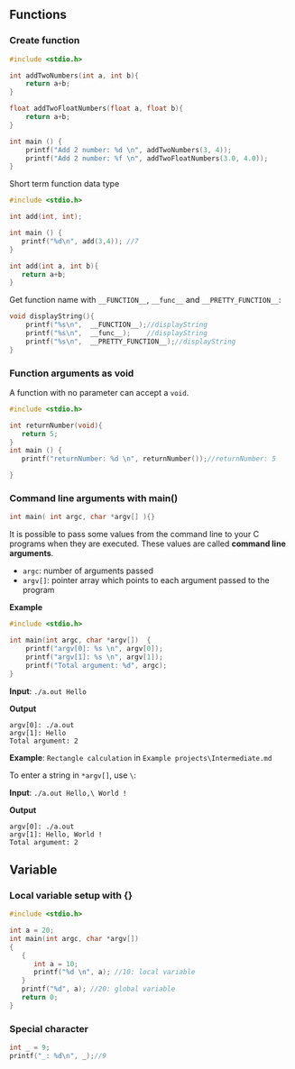 ## Functions

### Create function

```c
#include <stdio.h>

int addTwoNumbers(int a, int b){
    return a+b;
}

float addTwoFloatNumbers(float a, float b){
    return a+b;
}    

int main () {
    printf("Add 2 number: %d \n", addTwoNumbers(3, 4));
    printf("Add 2 number: %f \n", addTwoFloatNumbers(3.0, 4.0));
}
```

Short term function data type

```c
#include <stdio.h>

int add(int, int);

int main () {
   printf("%d\n", add(3,4)); //7
}

int add(int a, int b){
   return a+b;
}
```

Get function name with ``__FUNCTION__``, ``__func__`` and ``__PRETTY_FUNCTION__``:

```c
void displayString(){
	printf("%s\n",  __FUNCTION__);//displayString
	printf("%s\n",  __func__);    //displayString
	printf("%s\n",  __PRETTY_FUNCTION__);//displayString
}
```

### Function arguments as void

A function with no parameter can accept a ``void``.

```c
#include <stdio.h>

int returnNumber(void){
   return 5;
}
int main () {
   printf("returnNumber: %d \n", returnNumber());//returnNumber: 5

}
```

### Command line arguments with main()

```c
int main( int argc, char *argv[] ){}
```

It is possible to pass some values from the command line to your C programs when they are executed. These values are called **command line arguments**.

* ``argc``: number of arguments passed
* ``argv[]``: pointer array which points to each argument passed to the program

**Example**

```c
#include <stdio.h>

int main(int argc, char *argv[])  {
    printf("argv[0]: %s \n", argv[0]);
    printf("argv[1]: %s \n", argv[1]);
    printf("Total argument: %d", argc);
}
```
**Input**: ``./a.out Hello``

**Output**

```
argv[0]: ./a.out 
argv[1]: Hello
Total argument: 2
```

**Example**: ``Rectangle calculation`` in ``Example projects\Intermediate.md``

To enter a string in ``*argv[]``, use ``\``:

**Input**: ``./a.out Hello,\ World !``

**Output**

```
argv[0]: ./a.out 
argv[1]: Hello, World !
Total argument: 2
```

## Variable

### Local variable setup with {}

```c
#include <stdio.h>

int a = 20;
int main(int argc, char *argv[])
{
   {
      int a = 10;
      printf("%d \n", a); //10: local variable
   }
   printf("%d", a); //20: global variable
   return 0;
}
```
### Special character

```c
int _ = 9;
printf("_: %d\n", _);//9
```